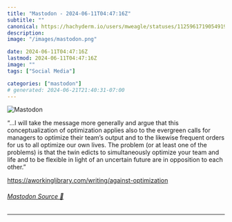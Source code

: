 ```yaml
---
title: "Mastodon - 2024-06-11T04:47:16Z"
subtitle: ""
canonical: https://hachyderm.io/users/mweagle/statuses/112596171905491910
description:
image: "/images/mastodon.png"

date: 2024-06-11T04:47:16Z
lastmod: 2024-06-11T04:47:16Z
image: ""
tags: ["Social Media"]

categories: ["mastodon"]
# generated: 2024-06-21T21:40:31-07:00
---
```

![Mastodon](/images/mastodon.png)

<p>“…I will take the message more generally and argue that this conceptualization of optimization applies also to the evergreen calls for managers to optimize their team’s output and to the likewise frequent orders for us to all optimize our own lives. The problem (or at least one of the problems) is that the twin edicts to simultaneously optimize your team and life and to be flexible in light of an uncertain future are in opposition to each other.”</p><p><a href="https://aworkinglibrary.com/writing/against-optimization" target="_blank" rel="nofollow noopener noreferrer" translate="no"><span class="invisible">https://</span><span class="ellipsis">aworkinglibrary.com/writing/ag</span><span class="invisible">ainst-optimization</span></a></p>


###### [Mastodon Source 🐘](https://hachyderm.io/@mweagle/112596171905491910)

___
